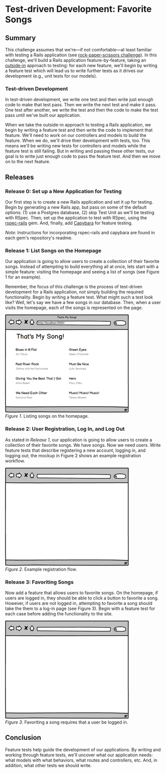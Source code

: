 # Test-driven Development: Favorite Songs

## Summary
This challenge assumes that we're—if not comfortable—at least familiar with testing a Rails application (see [rock-paper-scissors challenge][]).  In this challenge, we'll build a Rails application feature-by-feature, taking an [outside-in][thoughtbot outside-in testing] approach to testing:  for each new feature, we'll begin by writing a feature test which will lead us to write further tests as it drives our development (e.g., unit tests for our models).


### Test-driven Development
In test-driven development, we write one test and then write just enough code to make that test pass.  Then we write the next test and make it pass.  One test after another, we write the test and then the code to make the test pass until we've built our application.

When we take the outside-in approach to testing a Rails application, we begin by writing a feature test and then write the code to implement that feature.  We'll need to work on our controllers and models to build the feature.  When we do, we'll drive their development with tests, too.  This means we'll be writing new tests for controllers and models while the feature test is still failing.  But in writing and passing these other tests, our goal is to write just enough code to pass the feature test.  And then we move on to the next feature.


## Releases
### Release 0: Set up a New Application for Testing
Our first step is to create a new Rails application and set it up for testing.  Begin by generating a new Rails app, but pass on some of the default options: (1) use a Postgres database, (2) skip Test Unit as we'll be testing with RSpec.  Then, set up the application to test with RSpec, using the [rspec-rails][] gem.  And, finally, add [Capybara][] for feature testing.

*Note:* Instructions for incorporating rspec-rails and capybara are found in each gem's repository's readme.


### Release 1: List Songs on the Homepage
Our application is going to allow users to create a collection of their favorite songs.  Instead of attempting to build everything all at once, lets start with a simple feature:  visiting the homepage and seeing a list of songs (see Figure 1 for an example).

Remember, the focus of this challenge is the process of test-driven development for a Rails application, not simply building the required functionality.  Begin by writing a feature test.  What might such a test look like?  Well, let's say we have a few songs in our database.  Then, when a user visits the homepage, each of the songs is represented on the page.

![Songs listed on homepage](readme-assets/homepage-with-songs-mockup.png)  
*Figure 1*. Listing songs on the homepage.


### Release 2: User Registration, Log In, and Log Out
As stated in *Release 1*, our application is going to allow users to create a collection of their favorite songs. We have songs.  Now we need users.  Write feature tests that describe registering a new account, logging in, and logging out; the mockup in Figure 2 shows an example registration workflow.

![Registration animation](readme-assets/registration-animation.gif)  
*Figure 2*. Example registration flow.


### Release 3: Favoriting Songs
Now add a feature that allows users to favorite songs.  On the homepage, if users are logged in, they should be able to click a button to favorite a song.  However, if users are not logged in, attempting to favorite a song should take the them to a log-in page (see Figure 3).  Begin with a feature test for each case before adding the functionality to the site.

![Favoriting a song requires log in](readme-assets/favoriting-animation.gif)  
*Figure 3*.  Favoriting a song requires that a user be logged in.


## Conclusion
Feature tests help guide the development of our applications.  By writing and working through feature tests, we'll uncover what our application needs:  what models with what behaviors, what routes and controllers, etc.  And, in addition, what other tests we should write.


[capybara]: https://github.com/jnicklas/capybara
[rock-paper-scissors challenge]: ../../../rocket-paperplane-scissors-challenge
[rspec-rails]: https://github.com/rspec/rspec-rails
[thoughtbot outside-in testing]: https://robots.thoughtbot.com/testing-from-the-outsidein
